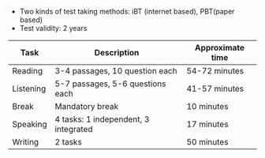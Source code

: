 - Two kinds of test taking methods: iBT (internet based), PBT(paper based)
- Test validity: 2 years

| Task | Description | Approximate time |
|---|---|---|
|Reading | 3-4 passages, 10 question each | 54-72 minutes |
| Listening | 5-7 passages, 5-6 questions each | 41-57 minutes |
| Break | Mandatory break | 10 minutes |
| Speaking | 4 tasks: 1 independent, 3 integrated | 17 minutes |
| Writing | 2 tasks | 50 minutes |